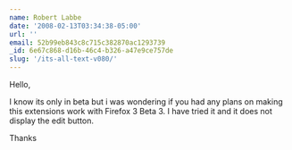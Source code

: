 ```yaml
---
name: Robert Labbe
date: '2008-02-13T03:34:38-05:00'
url: ''
email: 52b99eb843c8c715c382870ac1293739
_id: 6e67c868-d16b-46c4-b326-a47e9ce757de
slug: '/its-all-text-v080/'
---
```


Hello,

I know its only in beta but i was wondering if you had any plans on making
this extensions work with Firefox 3 Beta 3. I have tried it and it does not
display the edit button.

Thanks
